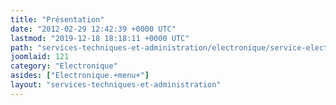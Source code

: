 ```yaml
---
title: "Présentation"
date: "2012-02-29 12:42:39 +0000 UTC"
lastmod: "2019-12-18 18:18:11 +0000 UTC"
path: "services-techniques-et-administration/electronique/service-electronique.md"
joomlaid: 121
category: "Electronique"
asides: ["Electronique.+menu+"]
layout: "services-techniques-et-administration"
---
```


